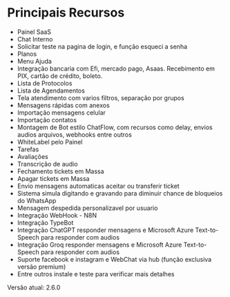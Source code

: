 # Principais Recursos
- Painel SaaS
- Chat Interno
- Solicitar teste na pagina de login, e função esqueci a senha
- Planos
- Menu Ajuda
- Integração bancaria com Efi, mercado pago, Asaas. Recebimento em PIX, cartão de crédito, boleto.
- Lista de Protocolos
- Lista de Agendamentos
- Tela atendimento com varios filtros, separação por grupos
- Mensagens rápidas com anexos
- Importação mensagens celular
- Importação contatos
- Montagem de Bot estilo ChatFlow, com recursos como delay, envios audios arquivos, webhooks entre outros
- WhiteLabel pelo Painel
- Tarefas
- Avaliações
- Transcrição de audio
- Fechamento tickets em Massa
- Apagar tickets em Massa
- Envio mensagens automaticas aceitar ou transferir ticket
- Sistema simula digitando e gravando para diminuir chance de bloqueios do WhatsApp
- Mensagem despedida personalizavel por usuario
- Integração WebHook - N8N
- Integração TypeBot
- Integração ChatGPT responder mensagens e Microsoft Azure Text-to-Speech para responder com audios
- Integração Groq responder mensagens e Microsoft Azure Text-to-Speech para responder com audios
- Suporte facebook e instagram  e WebChat via hub (função exclusiva versão premium)
- Entre outros instale e teste para verificar mais detalhes



Versão atual: 2.6.0